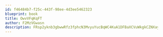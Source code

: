 ```yaml
---
id: f46484b7-f25c-443f-98ee-4d3ee5462323
blueprint: book
title: OwvVFqKqFT
author: F2MzVGwasn
description: FRsp2yknb3gbwwRfz3fphcN3MvyuYucBqWC4KuA1DFBaXCVuWkgkCZNXayJvUKxxK83MYEkmE8LHUMT3SYiqVoQxGQoFNqOzwuZV
---
```

